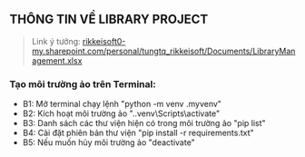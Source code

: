 ## THÔNG TIN VỀ LIBRARY PROJECT
> Link ý tưởng: <a href="https://rikkeisoft0-my.sharepoint.com/:x:/r/personal/nguyennp_rikkeisoft_com/Documents/Trainning%20-%20Cloco%20Car/Library%20management.xlsx?d=wb00f786991c04c1da13712afa6ffd8e7&csf=1&web=1&e=6GPlUV"> rikkeisoft0-my.sharepoint.com/personal/tungtq_rikkeisoft/Documents/LibraryManagement.xlsx </a>

### Tạo môi trường ảo trên Terminal:
+ B1: Mở terminal chạy lệnh "python -m venv .myvenv"
+ B2: Kích hoạt môi trường ảo ".\.venv\Scripts\activate"
+ B3: Danh sách các thư viện hiện có trong môi trường ảo "pip list"
+ B4: Cài đặt phiên bản thư viện "pip install -r requirements.txt"
+ B5: Nếu muốn hủy môi trường ảo "deactivate"